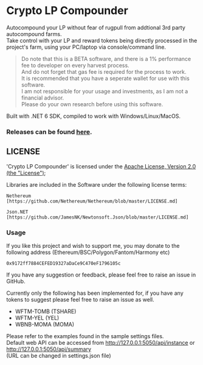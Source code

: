 # Crypto LP Compounder
Autocompound your LP without fear of rugpull from addtional 3rd party autocompound farms.  
Take control with your LP and reward tokens being directly processed in the project's farm, using your PC/laptop via console/command line.  
> Do note that this is a BETA software, and there is a 1% performance fee to developer on every harvest process.  
> And do not forget that gas fee is required for the process to work.  
> It is recommended that you have a seperate wallet for use with this software.  
> I am not responsible for your usage and investments, as I am not a financial advisor.  
> Please do your own research before using this software.  

Built with .NET 6 SDK, compiled to work with Windows/Linux/MacOS.

### Releases can be found [here](https://github.com/lwYeo/Crypto-LP-Compounder/releases).

## LICENSE

'Crypto LP Compounder' is licensed under the [Apache License, Version 2.0 (the "License")](http://www.apache.org/licenses/LICENSE-2.0);

Libraries are included in the Software under the following license terms:
    
    Nethereum [https://github.com/Nethereum/Nethereum/blob/master/LICENSE.md]
    
    Json.NET [https://github.com/JamesNK/Newtonsoft.Json/blob/master/LICENSE.md]

### Usage

If you like this project and wish to support me, you may donate to the following address (Ethereum/BSC/Polygon/Fantom/Harmony etc)
    
    0x9172ff7884CEFED19327aDaCe9C470eF1796105c
    
If you have any suggestion or feedback, please feel free to raise an issue in GitHub.

Currently only the following has been implemented for, if you have any tokens to suggest please feel free to raise an issue as well.
- WFTM-TOMB (TSHARE)
- WFTM-YEL (YEL)
- WBNB-MOMA (MOMA)

Please refer to the examples found in the sample settings files.  
Default web API can be accessed from http://127.0.0.1:5050/api/instance or http://127.0.0.1:5050/api/summary  
(URL can be changed in settings.json file)
